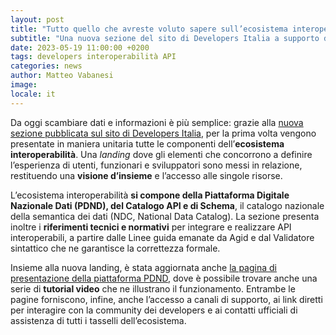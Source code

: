 ```yaml
---
layout: post
title: "Tutto quello che avreste voluto sapere sull’ecosistema interoperabilità"
subtitle: "Una nuova sezione del sito di Developers Italia a supporto dello scambio dati tra amministrazioni"
date: 2023-05-19 11:00:00 +0200
tags: developers interoperabilità API 
categories: news
author: Matteo Vabanesi
image:
locale: it
---
```

Da oggi scambiare dati e informazioni è più semplice: grazie alla [nuova sezione pubblicata sul sito di Developers Italia](https://next.developers.italia.it/it/interoperabilita/), per la prima volta vengono presentate in maniera unitaria tutte le componenti dell’**ecosistema interoperabilità**. Una _landing_ dove gli elementi che concorrono a definire l’esperienza di utenti, funzionari e sviluppatori sono messi in relazione, restituendo una **visione d’insieme** e l’accesso alle singole risorse.

L’ecosistema interoperabilità **si compone della Piattaforma Digitale Nazionale Dati (PDND), del Catalogo API e di Schema**, il catalogo nazionale della semantica dei dati (NDC, National Data Catalog). La sezione presenta inoltre i **riferimenti tecnici e normativi** per integrare e realizzare API interoperabili, a partire dalle Linee guida emanate da Agid e dal Validatore sintattico che ne garantisce la correttezza formale.

Insieme alla nuova landing, è stata aggiornata anche [la pagina di presentazione della piattaforma PDND](https://developers.italia.it/it/pdnd/#resources), dove è possibile trovare anche una serie di **tutorial video** che ne illustrano il funzionamento. Entrambe le pagine forniscono, infine, anche l’accesso a canali di supporto, ai link diretti per interagire con la community dei developers e ai contatti ufficiali di assistenza di tutti i tasselli dell’ecosistema. 
